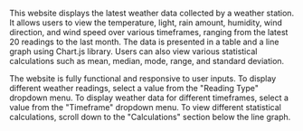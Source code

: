 This website displays the latest weather data collected by a weather station.
It allows users to view the temperature, light, rain amount, humidity, wind direction,
and wind speed over various timeframes, ranging from the latest 20 readings to the last month.
The data is presented in a table and a line graph using Chart.js library.
Users can also view various statistical calculations such as mean, median, mode, range, and standard deviation.

The website is fully functional and responsive to user inputs.
To display different weather readings, select a value from the "Reading Type" dropdown menu.
To display weather data for different timeframes, select a value from the "Timeframe" dropdown menu.
To view different statistical calculations, scroll down to the "Calculations" section below the line graph.